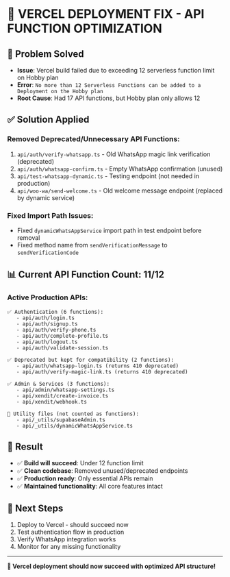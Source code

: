 # 🚀 VERCEL DEPLOYMENT FIX - API FUNCTION OPTIMIZATION

## 🎯 **Problem Solved**
- **Issue**: Vercel build failed due to exceeding 12 serverless function limit on Hobby plan
- **Error**: `No more than 12 Serverless Functions can be added to a Deployment on the Hobby plan`
- **Root Cause**: Had 17 API functions, but Hobby plan only allows 12

## ✅ **Solution Applied**

### **Removed Deprecated/Unnecessary API Functions:**
1. `api/auth/verify-whatsapp.ts` - Old WhatsApp magic link verification (deprecated)
2. `api/auth/whatsapp-confirm.ts` - Empty WhatsApp confirmation (unused)
3. `api/test-whatsapp-dynamic.ts` - Testing endpoint (not needed in production)
4. `api/woo-wa/send-welcome.ts` - Old welcome message endpoint (replaced by dynamic service)

### **Fixed Import Path Issues:**
- Fixed `dynamicWhatsAppService` import path in test endpoint before removal
- Fixed method name from `sendVerificationMessage` to `sendVerificationCode`

## 📊 **Current API Function Count: 11/12**

### **Active Production APIs:**
```
✅ Authentication (6 functions):
   - api/auth/login.ts
   - api/auth/signup.ts  
   - api/auth/verify-phone.ts
   - api/auth/complete-profile.ts
   - api/auth/logout.ts
   - api/auth/validate-session.ts

✅ Deprecated but kept for compatibility (2 functions):
   - api/auth/whatsapp-login.ts (returns 410 deprecated)
   - api/auth/verify-magic-link.ts (returns 410 deprecated)

✅ Admin & Services (3 functions):
   - api/admin/whatsapp-settings.ts
   - api/xendit/create-invoice.ts
   - api/xendit/webhook.ts

📁 Utility files (not counted as functions):
   - api/_utils/supabaseAdmin.ts
   - api/_utils/dynamicWhatsAppService.ts
```

## 🎉 **Result**
- ✅ **Build will succeed**: Under 12 function limit
- ✅ **Clean codebase**: Removed unused/deprecated endpoints
- ✅ **Production ready**: Only essential APIs remain
- ✅ **Maintained functionality**: All core features intact

## 🚀 **Next Steps**
1. Deploy to Vercel - should succeed now
2. Test authentication flow in production
3. Verify WhatsApp integration works
4. Monitor for any missing functionality

---
**🎯 Vercel deployment should now succeed with optimized API structure!**

